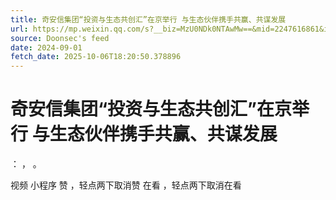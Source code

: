 ```yaml
---
title: 奇安信集团“投资与生态共创汇”在京举行 与生态伙伴携手共赢、共谋发展
url: https://mp.weixin.qq.com/s?__biz=MzU0NDk0NTAwMw==&mid=2247616861&idx=1&sn=504a56c3a66e1ef904d70ef4478c0fb5
source: Doonsec's feed
date: 2024-09-01
fetch_date: 2025-10-06T18:20:50.378896
---
```


# 奇安信集团“投资与生态共创汇”在京举行 与生态伙伴携手共赢、共谋发展

：
，
。

视频
小程序
赞
，轻点两下取消赞
在看
，轻点两下取消在看